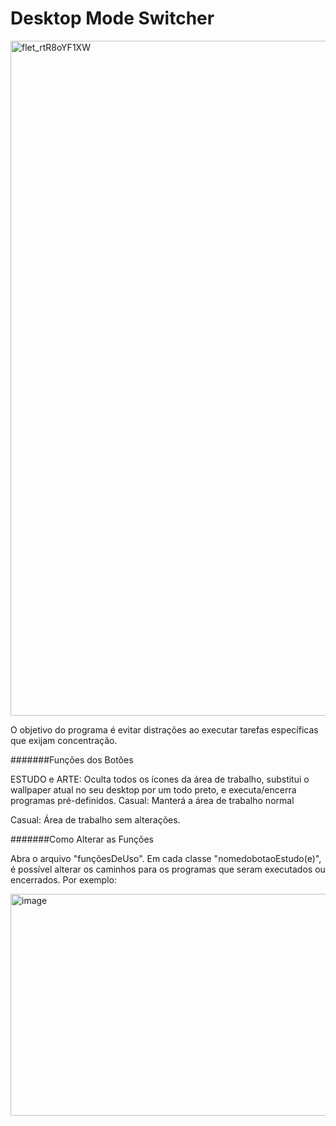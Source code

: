 # Desktop Mode Switcher

<img width="1920" height="1080" alt="flet_rtR8oYF1XW" src="https://github.com/user-attachments/assets/ac7fe0fb-f484-473a-a54f-a8ad3ce54cb8" />

O objetivo do programa é evitar distrações ao executar tarefas específicas que exijam concentração.


#######Funções dos Botões

ESTUDO e ARTE: Oculta todos os ícones da área de trabalho, substitui o wallpaper atual no seu desktop por um todo preto, e executa/encerra programas pré-definidos.
Casual: Manterá a área de trabalho normal

Casual: Área de trabalho sem alterações.


#######Como Alterar as Funções

Abra o arquivo "funçõesDeUso". Em cada classe "nomedobotaoEstudo(e)", é possível alterar os caminhos para os programas que seram executados ou encerrados. Por exemplo:

<img width="667" height="355" alt="image" src="https://github.com/user-attachments/assets/cfc8bb6c-0e05-4c4c-9376-28466b702d52" />



